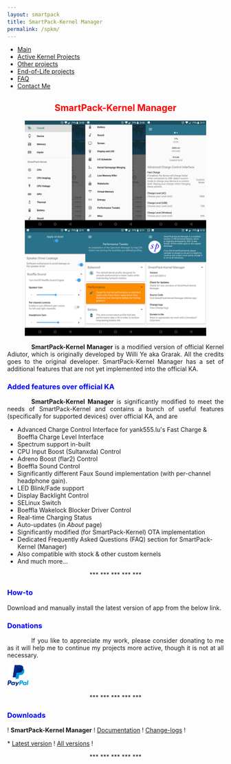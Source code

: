 ```yaml
---
layout: smartpack
title: SmartPack-Kernel Manager
permalink: /spkm/
---
```


<style>
    tab1 { padding-left: 4em; }
</style>

* <a href="https://sunilpaulmathew.github.io/smartpack/">Main</a>
* <a href="https://sunilpaulmathew.github.io/kernel-projects/">Active Kernel Projects</a>
* <a href="https://sunilpaulmathew.github.io/others/">Other projects</a>
* <a href="https://sunilpaulmathew.github.io/end-of-life/">End-of-Life projects</a>
* <a href="https://sunilpaulmathew.github.io/faq/">FAQ</a>
* <a href="https://sunilpaulmathew.github.io/contact/">Contact Me</a>

<h2 style="color: red; text-align: center">SmartPack-Kernel Manager</h2>

<p style="text-align: center;"><img src="https://github.com/sunilpaulmathew/sunilpaulmathew.github.io/blob/master/asset/pic021.jpg?raw=true" alt="" width="422" height="500" /></p>

<p style="text-align: justify;"><tab1><strong>SmartPack-Kernel Manager</strong> is a modified version of official Kernel Adiutor, which is originally developed by Willi Ye aka Grarak. All the credits goes to the original developer. SmartPack-Kernel Manager has a set of additional features that are not yet implemented into the official KA.</tab1></p>

<h3 style="color: blue">Added features over official KA</h3>

<p style="text-align: justify;"><tab1><strong>SmartPack-Kernel Manager</strong> is significantly modified to meet the needs of SmartPack-Kernel and contains a bunch of useful features (specifically for supported devices) over official KA, and are</tab1></p>

* Advanced Charge Control Interface for yank555.lu's Fast Charge & Boeffla Charge Level Interface
* Spectrum support in-built
* CPU Input Boost (Sultanxda) Control
* Adreno Boost (flar2) Control
* Boeffla Sound Control
* Significantly different Faux Sound implementation (with per-channel headphone gain).
* LED Blink/Fade support
* Display Backlight Control
* SELinux Switch
* Boeffla Wakelock Blocker Driver Control
* Real-time Charging Status
* Auto-updates (in *About* page)
* Significantly modified (for SmartPack-Kernel) OTA implementation
* Dedicated Frequently Asked Questions (FAQ) section for SmartPack-Kernel (Manager)
* Also compatible with stock & other custom kernels
* And much more…

<p style="text-align: center;">*** *** *** *** ***</p>

<h3 style="color: blue">How-to</h3>

<p>Download and manually install the latest version of app from the below link.</p>

<h3 style="color: blue">Donations</h3>

<p style="text-align: justify;"><tab1>If you like to appreciate my work, please consider donating to me as it will help me to continue my projects more active, though it is not at all necessary.</tab1></p>

<p><a href="https://www.paypal.me/sunilpaulmathew" target="_blank"><img src="https://github.com/sunilpaulmathew/sunilpaulmathew.github.io/blob/master/asset/pic005.png?raw=true" alt="" width="50" height="50" /></a></p>

<p style="text-align: center;">*** *** *** *** ***</p>

<h3 style="color: blue">Downloads</h3>

<p>! <strong>SmartPack-Kernel Manager</strong> ! <a href="https://github.com/SmartPack/SmartPack-Kernel-Manager/wiki" target="_blank">Documentation</a> ! <a href="https://raw.githubusercontent.com/SmartPack/SmartPack-Kernel-Manager/master/change-logs.md" target="_blank">Change-logs</a> !</p>
* <a href="https://github.com/SmartPack/SmartPack-Kernel-Manager/blob/master/download/com.smartpack.kernelmanager.apk?raw=true" target="_blank">Latest version</a> ! <a href="https://github.com/SmartPack/SmartPack-Kernel-Manager/releases/" target="_blank">All versions</a> !

<p style="text-align: center;">*** *** *** *** ***</p>
